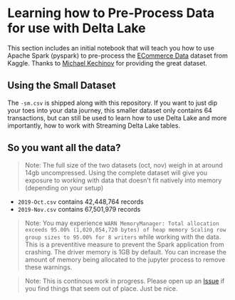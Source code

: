 # Learning how to Pre-Process Data for use with Delta Lake
This section includes an initial notebook that will teach you how to use Apache Spark (pyspark) to pre-process the [ECommerce Data](https://www.kaggle.com/datasets/mkechinov/ecommerce-behavior-data-from-multi-category-store) dataset from Kaggle. Thanks to [Michael Kechinov](https://www.kaggle.com/mkechinov) for providing the great dataset. 

## Using the Small Dataset
The `-sm.csv` is shipped along with this repository. If you want to just dip your toes into your data journey, this smaller dataset only contains 64 transactions, but can still be used to learn how to use Delta Lake and more importantly, how to work with Streaming Delta Lake tables.

## So you want all the data?
> Note: The full size of the two datasets (oct, nov) weigh in at around 14gb uncompressed. Using the complete dataset will give you exposure to working with data that doesn't fit natively into memory (depending on your setup)

* `2019-Oct.csv` contains 42,448,764 records
* `2019-Nov.csv` contains 67,501,979 records

> Note: You may experience `WARN MemoryManager: Total allocation exceeds 95.00% (1,020,054,720 bytes) of heap memory Scaling row group sizes to 95.00% for 8 writers` while working with the data. This is a preventitive measure to prevent the Spark application from crashing. The driver memory is 1GB by default. You can increase the amount of memory being allocated to the jupyter process to remove these warnings.

> Note: This is continous work in progress. Please open up an [Issue](https://github.com/newfront/hitchhikers_guide_to_deltalake_streaming/issues) if you find things that seem out of place. Just be nice.
